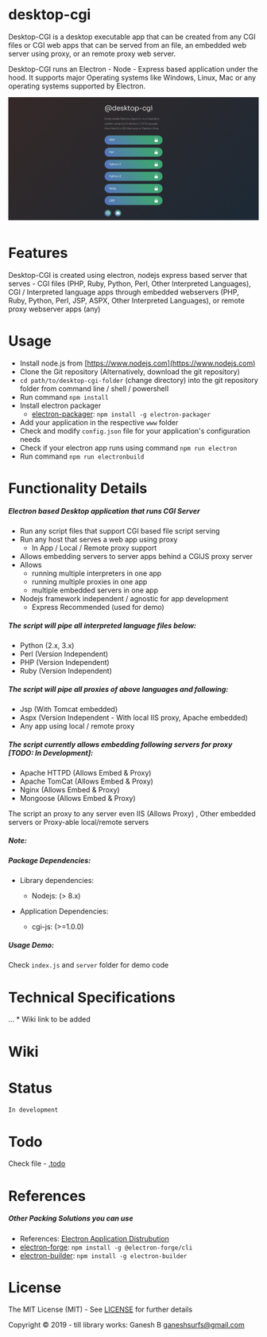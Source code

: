# desktop-cgi
Desktop-CGI is a desktop executable app that can be created from any CGI files or CGI web apps that can be served from an file, an embedded web server using proxy, or an remote proxy web server.


Desktop-CGI runs an Electron - Node - Express based application under the hood. It supports major Operating systems like Windows, Linux, Mac or any operating systems supported by Electron.


![Desktop CGI](./desktop-cgi.jpeg)


# Features


Desktop-CGI is created using electron, nodejs express based server that serves - CGI files (PHP, Ruby, Python, Perl, Other Interpreted Languages), CGI / Interpreted language apps through embedded webservers (PHP, Ruby, Python, Perl, JSP, ASPX, Other Interpreted Languages), or remote proxy webserver apps (any) 


# Usage

* Install node.js from [https://www.nodejs.com](https://www.nodejs.com)
* Clone the Git repository (Alternatively, download the git repository)
* `cd path/to/desktop-cgi-folder` (change directory) into the git repository folder from command line / shell / powershell
* Run command `npm install`
* Install electron packager
    - [electron-packager](https://github.com/electron/electron-packager): `npm install -g electron-packager`
* Add your application in the respective `www` folder
* Check and modify `config.json` file for your application's configuration needs
* Check if your electron app runs using command `npm run electron`
* Run command `npm run electronbuild`


# Functionality Details


##### Electron based Desktop application that runs CGI Server

* Run any script files that support CGI based file script serving
* Run any host that serves a web app using proxy 
    - In App / Local / Remote proxy support
* Allows embedding servers to server apps behind a CGIJS proxy server
* Allows
    - running multiple interpreters in one app
    - running multiple proxies in one app
    - multiple embedded servers in one app
* Nodejs framework independent / agnostic for app development
    - Express Recommended (used for demo)


##### The script will pipe all interpreted language files below:

* Python (2.x, 3.x)
* Perl (Version Independent)
* PHP (Version Independent)
* Ruby (Version Independent)
<!-- * JSP (Version Independent) -->


##### The script will pipe all proxies of above languages and following:

* Jsp (With Tomcat embedded)
* Aspx (Version Independent - With local IIS proxy, Apache embedded)
* Any app using local / remote proxy


##### The script currently allows embedding following servers for proxy [TODO: In Development]:

* Apache HTTPD (Allows Embed & Proxy)
* Apache TomCat (Allows Embed & Proxy)
* Nginx (Allows Embed & Proxy)
* Mongoose (Allows Embed & Proxy)

The script an proxy to any server even IIS (Allows Proxy) , Other embedded servers or Proxy-able local/remote servers


##### Note:


##### Package Dependencies:

* Library dependencies:
    - Nodejs: (> 8.x)

* Application Dependencies:
    - cgi-js: (>=1.0.0)


##### Usage Demo:

Check `index.js` and `server` folder for demo code


# Technical Specifications

...  * Wiki link to be added


# Wiki


# Status

    In development


# Todo

Check file - [.todo](./.todo)


# References

##### Other Packing Solutions you can use

- References: [Electron Application Distrubution](https://www.electronjs.org/docs/tutorial/application-distribution)
- [electron-forge](https://github.com/electron-userland/electron-forge): `npm install -g @electron-forge/cli`
- [electron-builder](https://github.com/electron-userland/electron-builder): `npm install -g electron-builder`

# License

The MIT License (MIT) - See [LICENSE](./LICENSE) for further details


Copyright © 2019 - till library works:
    Ganesh B <ganeshsurfs@gmail.com>

